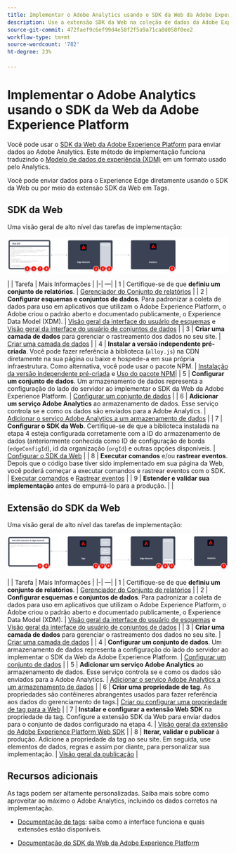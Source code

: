 ```yaml
---
title: Implementar o Adobe Analytics usando o SDK da Web da Adobe Experience Platform
description: Use a extensão SDK da Web na coleção de dados da Adobe Experience Platform para enviar dados ao Adobe Analytics.
source-git-commit: 472faef9c6ef99d4e58f2f5a9a71ca8d058f0ee2
workflow-type: tm+mt
source-wordcount: '782'
ht-degree: 23%

---
```


# Implementar o Adobe Analytics usando o SDK da Web da Adobe Experience Platform

Você pode usar o [SDK da Web da Adobe Experience Platform](https://experienceleague.adobe.com/docs/experience-platform/tags/extensions/client/sdk/overview.html) para enviar dados ao Adobe Analytics. Este método de implementação funciona traduzindo o [Modelo de dados de experiência (XDM)](https://experienceleague.adobe.com/docs/experience-platform/xdm/home.html?lang=pt-BR) em um formato usado pelo Analytics.

Você pode enviar dados para o Experience Edge diretamente usando o SDK da Web ou por meio da extensão SDK da Web em Tags.

## SDK da Web

Uma visão geral de alto nível das tarefas de implementação:

![Implementar o Adobe Analytics usando o fluxo de trabalho do SDK da Web](../../assets/websdk-annotated.png)

| | Tarefa | Mais Informações | |-| —| | 1 | Certifique-se de que **definiu um conjunto de relatórios**. | [Gerenciador do Conjunto de relatórios](../../../admin/admin/c-manage-report-suites/report-suites-admin.md) | | 2 | **Configurar esquemas e conjuntos de dados**. Para padronizar a coleta de dados para uso em aplicativos que utilizam o Adobe Experience Platform, o Adobe criou o padrão aberto e documentado publicamente, o Experience Data Model (XDM). | [Visão geral da interface do usuário de esquemas](https://experienceleague.adobe.com/docs/experience-platform/xdm/ui/overview.html?lang=pt-BR) e [Visão geral da interface do usuário de conjuntos de dados](https://experienceleague.adobe.com/docs/experience-platform/catalog/datasets/user-guide.html?lang=pt-BR) | | 3 | **Criar uma camada de dados** para gerenciar o rastreamento dos dados no seu site. | [Criar uma camada de dados](../../prepare/data-layer.md) | | 4 | **Instalar a versão independente pré-criada**. Você pode fazer referência à biblioteca (`alloy.js`) na CDN diretamente na sua página ou baixe e hospede-a em sua própria infraestrutura. Como alternativa, você pode usar o pacote NPM. | [Instalação da versão independente pré-criada](https://experienceleague.adobe.com/docs/experience-platform/edge/fundamentals/installing-the-sdk.html?lang=en#option-2%3A-installing-the-prebuilt-standalone-version) e [Uso do pacote NPM](https://experienceleague.adobe.com/docs/experience-platform/edge/fundamentals/installing-the-sdk.html?lang=en#option-3%3A-using-the-npm-package)| | 5 | **Configurar um conjunto de dados**. Um armazenamento de dados representa a configuração do lado do servidor ao implementar o SDK da Web da Adobe Experience Platform. | [Configurar um conjunto de dados](https://experienceleague.adobe.com/docs/experience-platform/edge/datastreams/configure.html?lang=en) | | 6 | **Adicionar um serviço Adobe Analytics** ao armazenamento de dados. Esse serviço controla se e como os dados são enviados para a Adobe Analytics. | [Adicionar o serviço Adobe Analytics a um armazenamento de dados](https://experienceleague.adobe.com/docs/experience-platform/edge/datastreams/configure.html?lang=en#analytics) | | 7 | **Configurar o SDK da Web**. Certifique-se de que a biblioteca instalada na etapa 4 esteja configurada corretamente com a ID do armazenamento de dados (anteriormente conhecida como ID de configuração de borda (`edgeConfigId`), id da organização (`orgId`) e outras opções disponíveis. | [Configurar o SDK da Web](https://experienceleague.adobe.com/docs/experience-platform/edge/fundamentals/configuring-the-sdk.html?lang=pt-BR) | | 8 | **Executar comandos** e/ou **rastrear eventos**. Depois que o código base tiver sido implementado em sua página da Web, você poderá começar a executar comandos e rastrear eventos com o SDK. | [Executar comandos](https://experienceleague.adobe.com/docs/experience-platform/edge/fundamentals/executing-commands.html?lang=en) e [Rastrear eventos](https://experienceleague.adobe.com/docs/experience-platform/edge/fundamentals/tracking-events.html?lang=en) | | 9 | **Estender e validar sua implementação** antes de empurrá-lo para a produção. | |



## Extensão do SDK da Web

Uma visão geral de alto nível das tarefas de implementação:

![Implementar o Adobe Analytics usando o fluxo de trabalho da extensão do SDK da Web](../../assets/websdk-extension-annotated.png)

| | Tarefa | Mais Informações | |-| —| | 1 | Certifique-se de que **definiu um conjunto de relatórios**. | [Gerenciador do Conjunto de relatórios](../../../admin/admin/c-manage-report-suites/report-suites-admin.md) | | 2 | **Configurar esquemas e conjuntos de dados**. Para padronizar a coleta de dados para uso em aplicativos que utilizam o Adobe Experience Platform, o Adobe criou o padrão aberto e documentado publicamente, o Experience Data Model (XDM). | [Visão geral da interface do usuário de esquemas](https://experienceleague.adobe.com/docs/experience-platform/xdm/ui/overview.html?lang=pt-BR) e [Visão geral da interface do usuário de conjuntos de dados](https://experienceleague.adobe.com/docs/experience-platform/catalog/datasets/user-guide.html?lang=pt-BR) | | 3 | **Criar uma camada de dados** para gerenciar o rastreamento dos dados no seu site. | [Criar uma camada de dados](../../prepare/data-layer.md) | | 4 | **Configurar um conjunto de dados**. Um armazenamento de dados representa a configuração do lado do servidor ao implementar o SDK da Web da Adobe Experience Platform. | [Configurar um conjunto de dados](https://experienceleague.adobe.com/docs/experience-platform/edge/datastreams/configure.html?lang=en) | | 5 | **Adicionar um serviço Adobe Analytics** ao armazenamento de dados. Esse serviço controla se e como os dados são enviados para a Adobe Analytics. | [Adicionar o serviço Adobe Analytics a um armazenamento de dados](https://experienceleague.adobe.com/docs/experience-platform/edge/datastreams/configure.html?lang=en#analytics) | | 6 | **Criar uma propriedade de tag**. As propriedades são contêineres abrangentes usados para fazer referência aos dados do gerenciamento de tags.| [Criar ou configurar uma propriedade de tag para a Web](https://experienceleague.adobe.com/docs/experience-platform/tags/admin/companies-and-properties.html?lang=en#for-web) | | 7 | **Instalar e configurar a extensão Web SDK** na propriedade da tag. Configure a extensão SDK da Web para enviar dados para o conjunto de dados configurado na etapa 4. | [Visão geral da extensão do Adobe Experience Platform Web SDK](https://experienceleague.adobe.com/docs/experience-platform/tags/extensions/client/sdk/overview.html?lang=en) | | 8 | **Iterar, validar e publicar** à produção. Adicione a propriedade da tag ao seu site. Em seguida, use elementos de dados, regras e assim por diante, para personalizar sua implementação. | [Visão geral da publicação](https://experienceleague.adobe.com/docs/experience-platform/tags/publish/overview.html?lang=pt-BR) |



## Recursos adicionais

As tags podem ser altamente personalizadas. Saiba mais sobre como aproveitar ao máximo o Adobe Analytics, incluindo os dados corretos na implementação.

- [Documentação de tags](https://experienceleague.adobe.com/docs/experience-platform/tags/home.html?lang=pt-BR#): saiba como a interface funciona e quais extensões estão disponíveis.

- [Documentação do SDK da Web da Adobe Experience Platform](https://experienceleague.adobe.com/docs/web-sdk.html?lang=pt-BR)

